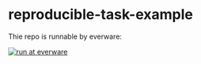 # reproducible-task-example


Thie repo is runnable by everware:

[![run at everware](https://img.shields.io/badge/run%20me-@everware-blue.svg)](https://everware.rep.school.yandex.net/hub/oauth_login?repourl=https://github.com/openml/reproducible-task-example)
